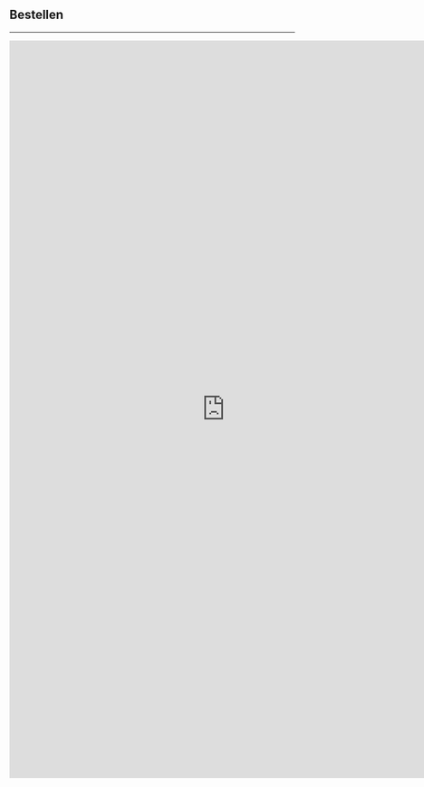 <!-- Order Section -->
<section id="order">
    <div class="container">
        <div class="row">
            <div class="col-lg-12 text-center">
                <h2>Bestellen</h2>
                <hr class="star-primary">
            </div>
        </div>
        <div class="row">
            <div class="col-lg-8 col-lg-offset-2">
                <iframe src="https://docs.google.com/forms/d/1HrSKu5coyi-GVptfW_2GsMcS0ZqqSrnIoYMZIoQY6GU/viewform?embedded=true"
                        width="760" height="1300" frameborder="0"
                        marginheight="0" marginwidth="0">Loading...
                </iframe>
            </div>
        </div>
    </div>
</section>
